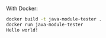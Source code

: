 With Docker:
```sh
docker build -t java-module-tester .
docker run java-module-tester
Hello world!
```